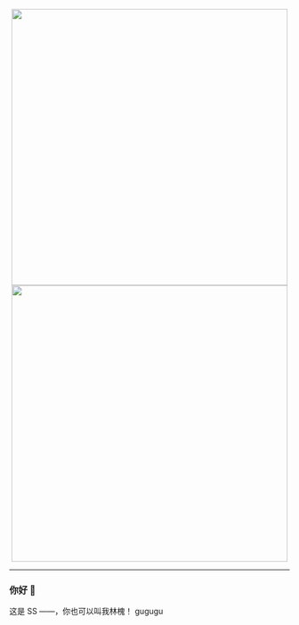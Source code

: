 <p align="center">
  <img width="496" src="https://github-readme-stats.vercel.app/api?username=Stapxs&show_icons=true&theme=vue-dark&locale=cn&count_private=true&hide_border=true"/>
  <br>
  <img width="496" src="https://github-readme-stats.vercel.app/api/top-langs/?username=Stapxs&theme=vue-dark&hide_border=true&layout=compact&&card_width=496&card_height=195"/>
</p>

<hr/>

### 你好 👋
这是 SS ——，你也可以叫我林槐！
gugugu
